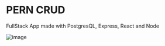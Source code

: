 # PERN CRUD

FullStack App made with PostgresQL, Express, React and Node

![image](https://user-images.githubusercontent.com/99354481/167511508-9bd9a948-2e4a-4a28-8e45-587ffad094ba.png)
